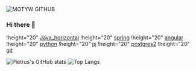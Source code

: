 ![MOTYW GITHUB](https://user-images.githubusercontent.com/65807969/119228702-89c41080-bb14-11eb-853c-e9073ff0714f.PNG)

### Hi there 👋
!height="20" [Java_horizontal](https://user-images.githubusercontent.com/65807969/119229854-102f2100-bb1a-11eb-97e3-fddca255563c.png)
!height="20" [spring](https://user-images.githubusercontent.com/65807969/119229863-191ff280-bb1a-11eb-8032-7271b1cd290f.png)
!height="20" [angular](https://user-images.githubusercontent.com/65807969/119229873-21782d80-bb1a-11eb-944a-2833b3b025f8.png)
!height="20" [python](https://user-images.githubusercontent.com/65807969/119229879-2806a500-bb1a-11eb-99e8-4078d8ef0db9.jpg)
!height="20" [js](https://user-images.githubusercontent.com/65807969/119229882-2ccb5900-bb1a-11eb-92d3-b26ea7ded209.png)
!height="20" [postgres2](https://user-images.githubusercontent.com/65807969/119229884-305ee000-bb1a-11eb-8586-4133c5715927.png)
!height="20" [git](https://user-images.githubusercontent.com/65807969/119229886-3228a380-bb1a-11eb-8483-33bf428f5970.png)




![Pietrus's GitHub stats](https://github-readme-stats.vercel.app/api?username=Pietrus914&theme=defoult_icons=true)
![Top Langs](https://github-readme-stats.vercel.app/api/top-langs/?username=Pietrus914)
<!--
**Pietrus914/Pietrus914** is a ✨ _special_ ✨ repository because its `README.md` (this file) appears on your GitHub profile.

Here are some ideas to get you started:

- 🔭 I’m currently working on ...
- 🌱 I’m currently learning ...
- 👯 I’m looking to collaborate on ...
- 🤔 I’m looking for help with ...
- 💬 Ask me about ...
- 📫 How to reach me: ...
- 😄 Pronouns: ...
- ⚡ Fun fact: ...
-->
